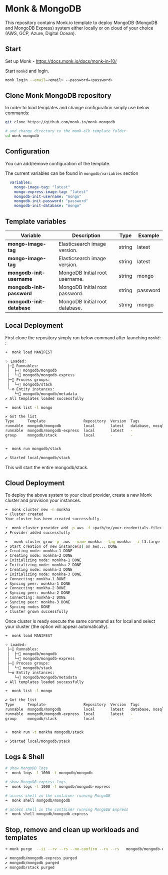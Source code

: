 # Monk & MongoDB

This repository contains Monk.io template to deploy MongoDB (MongoDB and MongoDB Express) system either locally or on cloud of your choice (AWS, GCP, Azure, Digital Ocean).

## Start

Set up Monk - https://docs.monk.io/docs/monk-in-10/

Start `monkd` and login.

```bash
monk login --email=<email> --password=<password>
```

## Clone Monk MongoDB repository

In order to load templates and change configuration simply use below commands: 
```bash
git clone https://github.com/monk-io/monk-mongodb

# and change directory to the monk-elk template folder
cd monk-mongodb

```

## Configuration

You can add/remove configuration of the template.

The current variables can be found in `mongodb/variables` section

```yaml
  variables:
    mongo-image-tag: "latest"
    mongo-express-image-tag: "latest"
    mongodb-init-username: "mongo"
    mongodb-init-password: "password"
    mongodb-init-database: "mongo"
```

##  Template variables

| Variable | Description | Type | Example |
|----------|-------------|------|---------|
| **mongo-image-tag** | Elasticsearch image version. | string | latest |
| **mongo-image-tag** | Elasticsearch image version. | string | latest |
| **mongodb-init-username** | MongoDB Initial root username. | string | mongo |
| **mongodb-init-password** | MongoDB Initial root password. | string | password |
| **mongodb-init-database** | MongoDB Initial root database. | string | mongo |




## Local Deployment

First clone the repository simply run below command after launching `monkd`:
:

```bash
➜  monk load MANIFEST

✨ Loaded:
 ├─🔩 Runnables:
 │  ├─🧩 mongodb/mongodb
 │  └─🧩 mongodb/mongodb-express
 ├─🔗 Process groups:
 │  └─🧩 mongodb/stack
 └─⚙️ Entity instances:
    └─🧩 mongodb/mongodb/metadata
✔ All templates loaded successfully

➜  monk list -l mongo

✔ Got the list
Type      Template                 Repository  Version  Tags
runnable  mongodb/mongodb          local       latest   database, nosql
runnable  mongodb/mongodb-express  local       latest   -
group     mongodb/stack            local       -        -


➜  monk run mongodb/stack

✔ Started local/mongodb/stack

```

This will start the entire mongodb/stack.


## Cloud Deployment

To deploy the above system to your cloud provider, create a new Monk cluster and provision your instances.

```bash
➜  monk cluster new -n monkha
✔ Cluster created
Your cluster has been created successfully.

➜  monk cluster provider add -p aws -f <path/to/your-credentials-file>
✔ Provider added successfully

➜   monk cluster grow -p  aws --name monkha --tag monkha  -i t3.large --region eu-north-1 -m 3 -d 50 --disk-type SSD
✔ Start creation of new instance(s) on aws... DONE
✔ Creating node: monkha-1 DONE
✔ Creating node: monkha-2 DONE
✔ Initializing node: monkha-1 DONE
✔ Initializing node: monkha-2 DONE
✔ Creating node: monkha-3 DONE
✔ Initializing node: monkha-3 DONE
✔ Connecting: monkha-1 DONE
✔ Syncing peer: monkha-1 DONE
✔ Connecting: monkha-2 DONE
✔ Syncing peer: monkha-2 DONE
✔ Connecting: monkha-3 DONE
✔ Syncing peer: monkha-3 DONE
✔ Syncing nodes DONE
✔ Cluster grown successfully
```

Once cluster is ready execute the same command as for local and select your cluster (the option will appear automatically).
```bash
➜  monk load MANIFEST

✨ Loaded:
 ├─🔩 Runnables:
 │  ├─🧩 mongodb/mongodb
 │  └─🧩 mongodb/mongodb-express
 ├─🔗 Process groups:
 │  └─🧩 mongodb/stack
 └─⚙️ Entity instances:
    └─🧩 mongodb/mongodb/metadata
✔ All templates loaded successfully

➜  monk list -l mongo

✔ Got the list
Type      Template                 Repository  Version  Tags
runnable  mongodb/mongodb          local       latest   database, nosql
runnable  mongodb/mongodb-express  local       latest   -
group     mongodb/stack            local       -        -


➜  monk run -t monkha mongodb/stack

✔ Started local/mongodb/stack


```

## Logs & Shell

```bash
# show MongoDB logs
➜  monk logs -l 1000 -f mongodb/mongodb

# show MongoDB-express logs
➜  monk logs -l 1000 -f mongodb/mongodb-express

# access shell in the container running MongoDB
➜  monk shell mongodb/mongodb

# access shell in the container running MongoDB Express 
➜  monk shell mongodb/mongodb-express
```

## Stop, remove and clean up workloads and templates

```bash
➜ monk purge  --ii --rv --rs --no-confirm --rv --rs   mongodb/mongodb-express  mongodb/mongodb mongodb/stack 

✔ mongodb/mongodb-express purged
✔ mongodb/mongodb purged
✔ mongodb/stack purged
```
